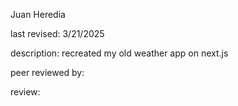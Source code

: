 Juan Heredia

last revised: 3/21/2025

description: recreated my old weather app on next.js

peer reviewed by:

review: